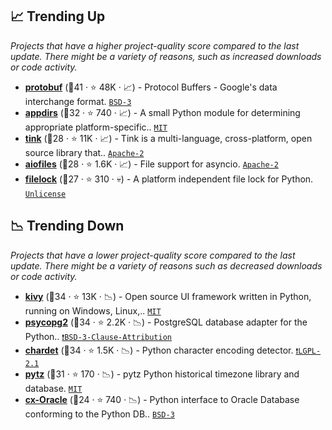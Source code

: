 ## 📈 Trending Up

_Projects that have a higher project-quality score compared to the last update. There might be a variety of reasons, such as increased downloads or code activity._

- <b><a href="https://github.com/protocolbuffers/protobuf">protobuf</a></b> (🥇41 ·  ⭐ 48K · 📈) - Protocol Buffers - Google's data interchange format. <code><a href="http://bit.ly/3aKzpTv">BSD-3</a></code>
- <b><a href="https://github.com/ActiveState/appdirs">appdirs</a></b> (🥈32 ·  ⭐ 740 · 📈) - A small Python module for determining appropriate platform-specific.. <code><a href="http://bit.ly/34MBwT8">MIT</a></code>
- <b><a href="https://github.com/google/tink">tink</a></b> (🥉28 ·  ⭐ 11K · 📈) - Tink is a multi-language, cross-platform, open source library that.. <code><a href="http://bit.ly/3nYMfla">Apache-2</a></code>
- <b><a href="https://github.com/Tinche/aiofiles">aiofiles</a></b> (🥈28 ·  ⭐ 1.6K · 📈) - File support for asyncio. <code><a href="http://bit.ly/3nYMfla">Apache-2</a></code>
- <b><a href="https://github.com/benediktschmitt/py-filelock">filelock</a></b> (🥈27 ·  ⭐ 310 · 💀) - A platform independent file lock for Python. <code><a href="http://bit.ly/3rvuUlR">Unlicense</a></code>

## 📉 Trending Down

_Projects that have a lower project-quality score compared to the last update. There might be a variety of reasons such as decreased downloads or code activity._

- <b><a href="https://github.com/kivy/kivy">kivy</a></b> (🥇34 ·  ⭐ 13K · 📉) - Open source UI framework written in Python, running on Windows, Linux,.. <code><a href="http://bit.ly/34MBwT8">MIT</a></code>
- <b><a href="https://github.com/psycopg/psycopg2">psycopg2</a></b> (🥈34 ·  ⭐ 2.2K · 📉) - PostgreSQL database adapter for the Python.. <code><a href="https://tldrlegal.com/search?q=BSD-3-Clause-Attribution">❗️BSD-3-Clause-Attribution</a></code>
- <b><a href="https://github.com/chardet/chardet">chardet</a></b> (🥇34 ·  ⭐ 1.5K · 📉) - Python character encoding detector. <code><a href="https://tldrlegal.com/search?q=LGPL-2.1">❗️LGPL-2.1</a></code>
- <b><a href="https://github.com/stub42/pytz">pytz</a></b> (🥈31 ·  ⭐ 170 · 📉) - pytz Python historical timezone library and database. <code><a href="http://bit.ly/34MBwT8">MIT</a></code>
- <b><a href="https://github.com/oracle/python-cx_Oracle">cx-Oracle</a></b> (🥉24 ·  ⭐ 740 · 📉) - Python interface to Oracle Database conforming to the Python DB.. <code><a href="http://bit.ly/3aKzpTv">BSD-3</a></code>

